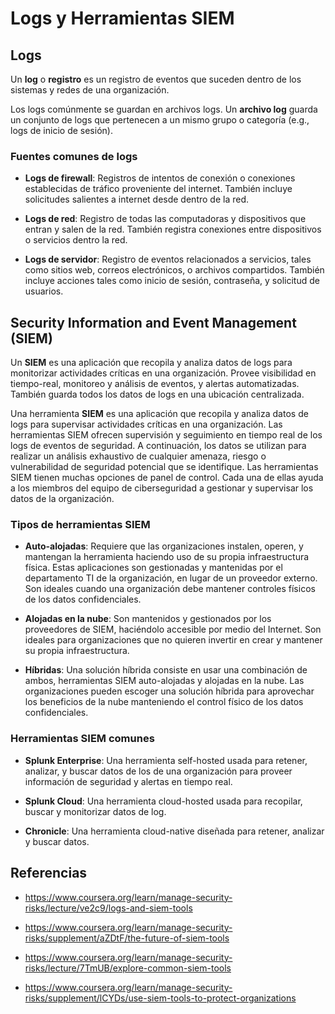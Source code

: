 # Logs y Herramientas SIEM

## Logs

Un **log** o **registro** es un registro de eventos que suceden dentro de los
sistemas y redes de una organización.

Los logs comúnmente se guardan en archivos logs. Un **archivo log** guarda un
conjunto de logs que pertenecen a un mismo grupo o categoría (e.g., logs de
inicio de sesión).

### Fuentes comunes de logs

- **Logs de firewall**: Registros de intentos de conexión o conexiones
  establecidas de tráfico proveniente del internet. También incluye solicitudes
  salientes a internet desde dentro de la red.

- **Logs de red**: Registro de todas las computadoras y dispositivos que entran
  y salen de la red. También registra conexiones entre dispositivos o servicios
  dentro la red.

- **Logs de servidor**: Registro de eventos relacionados a servicios, tales como
  sitios web, correos electrónicos, o archivos compartidos. También incluye
  acciones tales como inicio de sesión, contraseña, y solicitud de usuarios.

## Security Information and Event Management (SIEM)

Un **SIEM** es una aplicación que recopila y analiza datos de logs para
monitorizar actividades críticas en una organización. Provee visibilidad en
tiempo-real, monitoreo y análisis de eventos, y alertas automatizadas. También
guarda todos los datos de logs en una ubicación centralizada.

Una herramienta **SIEM** es una aplicación que recopila y analiza datos de logs
para supervisar actividades críticas en una organización. Las herramientas SIEM
ofrecen supervisión y seguimiento en tiempo real de los logs de eventos de
seguridad. A continuación, los datos se utilizan para realizar un análisis
exhaustivo de cualquier amenaza, riesgo o vulnerabilidad de seguridad potencial
que se identifique. Las herramientas SIEM tienen muchas opciones de panel de
control. Cada una de ellas ayuda a los miembros del equipo de ciberseguridad a
gestionar y supervisar los datos de la organización.

### Tipos de herramientas SIEM

- **Auto-alojadas**: Requiere que las organizaciones instalen, operen, y
  mantengan la herramienta haciendo uso de su propia infraestructura física.
  Estas aplicaciones son gestionadas y mantenidas por el departamento TI de la
  organización, en lugar de un proveedor externo. Son ideales cuando una
  organización debe mantener controles físicos de los datos confidenciales.

- **Alojadas en la nube**: Son mantenidos y gestionados por los proveedores de
  SIEM, haciéndolo accesible por medio del Internet. Son ideales para
  organizaciones que no quieren invertir en crear y mantener su propia
  infraestructura.

- **Híbridas**: Una solución híbrida consiste en usar una combinación de ambos,
  herramientas SIEM auto-alojadas y alojadas en la nube. Las organizaciones
  pueden escoger una solución híbrida para aprovechar los beneficios de la nube
  manteniendo el control físico de los datos confidenciales.

### Herramientas SIEM comunes

- **Splunk Enterprise**: Una herramienta self-hosted usada para retener,
  analizar, y buscar datos de los de una organización para proveer información
  de seguridad y alertas en tiempo real.

- **Splunk Cloud**: Una herramienta cloud-hosted usada para recopilar, buscar y
  monitorizar datos de log.

- **Chronicle**: Una herramienta cloud-native diseñada para retener, analizar y
  buscar datos.

<!-- suricata -->

## Referencias

- <https://www.coursera.org/learn/manage-security-risks/lecture/ve2c9/logs-and-siem-tools>

- <https://www.coursera.org/learn/manage-security-risks/supplement/aZDtF/the-future-of-siem-tools>

- <https://www.coursera.org/learn/manage-security-risks/lecture/7TmUB/explore-common-siem-tools>

- <https://www.coursera.org/learn/manage-security-risks/supplement/lCYDs/use-siem-tools-to-protect-organizations>

